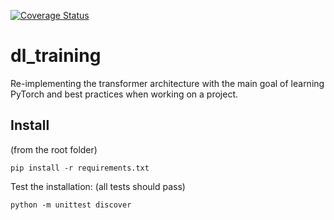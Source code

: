 [![Coverage Status](https://coveralls.io/repos/github/mirkobronzi/dl_training/badge.svg?branch=master)](https://coveralls.io/github/mirkobronzi/dl_training?branch=master)

# dl_training

Re-implementing the transformer architecture with the main goal of learning
PyTorch and best practices when working on a project.

## Install

(from the root folder)

    pip install -r requirements.txt

Test the installation: (all tests should pass)

    python -m unittest discover
